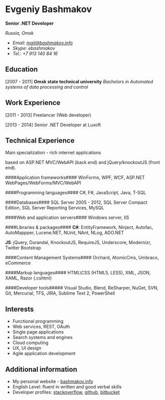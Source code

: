 Evgeniy Bashmakov 
=================
**Senior .NET Developer**

*Russia, Omsk*

- *Email: mail@bashmakov.info* 
- *Skype: ebashmakov*
- *Tel.: +7 913 140 84 16*

Education
---------

[2007 - 2011] 
**Omsk state technical university** 
*Bachelors in Automated systems of data processing and control*

Work Experience
---------------

[2011 - 2013] Freelancer (Web developer)

[2013 - 2014] Senior .NET Developer at Luxoft

Technical Experience
--------------------

Main specialization - rich internet applications 

based on ASP.NET MVC/WebAPI (back end) and jQuery/knockoutJS (front end).

####Application frameworks####
WinForms, WPF, WCF, ASP.NET WebPages/WebForms/MVC/WebAPI

####Programming languages####
C#, F#, JavaScript, Java, T-SQL

####Databases####
SQL Server 2005 - 2012, SQL Server Compact Edition, SQL Server Reporting Services, MySQL

####Web and application servers####
Windows server, IIS

####Libraries & packages####
**C#**: EntityFramework, Ninject, Autofac, AutoMappper, Lucene.NET, NUnit, NAnt, NLog, ADO.NET

**JS**: jQuery, Durandal, KnockoutJS, RequireJS, Underscore, Modernizr, Twitter Bootstrap

####Content Management Systems####
Orchard, AtomicCms, Umbraco, eCommerce

####Markup languages####
HTML\CSS (HTML5, LESS), XML, JSON, XAML, Razor (.cshtml)

####Developer tools#####
Visual Studio, Blend, ReSharper, NuGet, SVN, Git, Mercurial, TFS, JIRA, Sublime Text 2, PowerShell

Interests
---------

* Functional programming
* Web services, REST, OAuth
* Single page applications
* Search systems and engines
* Cloud computing
* UX, UI design
* Agile application development

Additional information
----------------------
- My personal website - [bashmakov.info](http://bashmakov.info)
- English Level: fluent in written and good verbal skills
- Developer profiles: [stackoverflow](http://stackoverflow.com/users/536900/crackbrain "stackoverflow"), [github](https://github.com/crackbrain "github"), [bitbucket](https://bitbucket.org/crackbrain/ "bitbucket")
